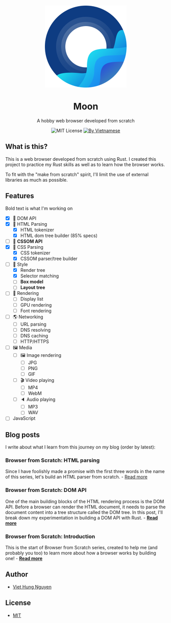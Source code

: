<p align="center"><img src="./resources/logo.png" /></p>

<h1 align="center">Moon</h1>
<p align="center">A hobby web browser developed from scratch</p>

<p align="center">
  <img src="https://img.shields.io/badge/license-MIT-blue" alt="MIT License" />
  <a href="https://webuild.community">
    <img src="https://raw.githubusercontent.com/webuild-community/badge/master/svg/by.svg" alt="By Vietnamese" />
  </a>
</p>

## What is this?

This is a web browser developed from scratch using Rust. I created this project to practice my Rust skills as well as to learn how the browser works.

To fit with the "make from scratch" spirit, I'll limit the use of external libraries as much as possible.

## Features

Bold text is what I'm working on

- [x] :electric_plug: DOM API
- [x] :memo: HTML Parsing
  - [x] HTML tokenizer
  - [x] HTML dom tree builder (85% specs)
- [ ] :electric_plug: **CSSOM API**
- [x] :memo: CSS Parsing
  - [x] CSS tokenizer
  - [x] CSSOM parser/tree builder
- [ ] :triangular_ruler: Style
  - [x] Render tree
  - [x] Selector matching
  - [ ] **Box model**
  - [ ] **Layout tree**
- [ ] :art: Rendering
  - [ ] Display list
  - [ ] GPU rendering
  - [ ] Font rendering
- [ ] :earth_americas: Networking
  - [ ] URL parsing
  - [ ] DNS resolving
  - [ ] DNS caching
  - [ ] HTTP/HTTPS
- [ ] :framed_picture: Media
  - [ ] :framed_picture: Image rendering
    - [ ] JPG
    - [ ] PNG
    - [ ] GIF
  - [ ] :clapper: Video playing
    - [ ] MP4
    - [ ] WebM
  - [ ] :speaker: Audio playing
    - [ ] MP3
    - [ ] WAV
- [ ] JavaScript

## Blog posts

I write about what I learn from this journey on my blog (order by latest):

### Browser from Scratch: HTML parsing

Since I have foolishly made a promise with the first three words in the name of this series, let's build an HTML parser from scratch. - [Read more][3]

### Browser from Scratch: DOM API

One of the main building blocks of the HTML rendering process is the DOM API. Before a browser can render the HTML document, it needs to parse the document content into a tree structure called the DOM tree. In this post, I'll break down my experimentation in building a DOM API with Rust. - [**Read more**][2]

### Browser from Scratch: Introduction

This is the start of Browser from Scratch series, created to help me (and probably you too) to learn more about how a browser works by building one! - [**Read more**][1]

## Author

- [Viet Hung Nguyen](https://github.com/ZeroX-DG)

## License

- [MIT](LICENSE)

[1]: https://zerox-dg.github.io/blog/2020/05/29/Browser-from-Scratch-Introduction/
[2]: https://zerox-dg.github.io/blog/2020/09/01/Browser-from-Scratch-DOM-API/
[3]: https://zerox-dg.github.io/blog/2020/10/24/Browser-from-Scratch-HTML-parsing/

